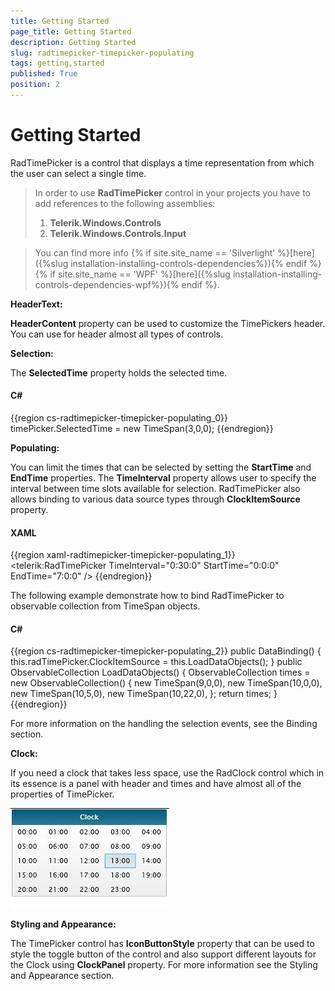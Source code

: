 ```yaml
---
title: Getting Started
page_title: Getting Started
description: Getting Started
slug: radtimepicker-timepicker-populating
tags: getting,started
published: True
position: 2
---
```


# Getting Started

RadTimePicker is a control that displays a time representation from which the user can select a single time.

>In order to use __RadTimePicker__ control in your projects you have to add references to the following assemblies:
>	1. __Telerik.Windows.Controls__
>	1. __Telerik.Windows.Controls.Input__

>	You can find more info {% if site.site_name == 'Silverlight' %}[here]({%slug installation-installing-controls-dependencies%}){% endif %}{% if site.site_name == 'WPF' %}[here]({%slug installation-installing-controls-dependencies-wpf%}){% endif %}.

__HeaderText:__

__HeaderContent__ property can be used to customize the TimePickers header. You can use for header almost all types of controls.

__Selection:__

The __SelectedTime__ property holds the selected time.  

#### __C#__

{{region cs-radtimepicker-timepicker-populating_0}}
	timePicker.SelectedTime = new TimeSpan(3,0,0);
{{endregion}}

__Populating:__

You can limit the times that can be selected by setting the __StartTime__ and __EndTime__ properties. The __TimeInterval__ property allows user to specify the interval between time slots available for selection. RadTimePicker also allows binding to various data source types through __ClockItemSource__ property.

#### __XAML__

{{region xaml-radtimepicker-timepicker-populating_1}}
	<telerik:RadTimePicker TimeInterval="0:30:0" StartTime="0:0:0" EndTime="7:0:0" />
{{endregion}}

The following example demonstrate how to bind RadTimePicker to observable collection from TimeSpan objects.

#### __C#__

{{region cs-radtimepicker-timepicker-populating_2}}
	public DataBinding()
	{
		this.radTimePicker.ClockItemSource = this.LoadDataObjects(); 
	}
	public ObservableCollection<TimeSpan> LoadDataObjects()
	{
		ObservableCollection<TimeSpan> times = new ObservableCollection<TimeSpan>()
		{ 
		   new TimeSpan(9,0,0),
		   new TimeSpan(10,0,0),
		   new TimeSpan(10,5,0),
		   new TimeSpan(10,22,0),
		};
		return times;
	}
{{endregion}}

For more information on the handling the selection events, see the Binding section.

__Clock:__

If you need a clock that takes less space, use the RadClock control which in its essence is a panel with header and times and have almost all of the properties of TimePicker.

![](images/Clock.jpg)

__Styling and Appearance:__

The TimePicker control has __IconButtonStyle__ property that can be used to style the toggle button of the control and also support different layouts for the Clock using __ClockPanel__ property. For more information see the Styling and Appearance section.